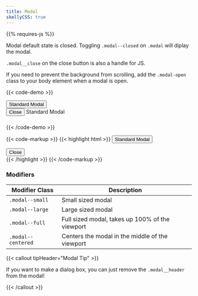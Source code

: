 ```yaml
---
title: Modal
skellyCSS: true
---
```


<div class="mb-4">
{{% requires-js %}}
</div>

Modal default state is closed. Toggling `.modal--closed` on `.modal` will diplay the modal.

`.modal__close` on the close button is also a handle for JS.

If you need to prevent the background from scrolling, add the `.modal-open` class to your body element when a modal is open.

{{< code-demo >}}
<div class="block mb-3">
    <button class="button modal__open" data-modal="default-modal">Standard Modal</button>
</div>

<div id="default-modal" class="modal modal--closed" tabindex="-1">
  <div class="modal__inner">
    <div class="modal__header">
      <button class="button modal__close" data-modal="default-modal">Close <i class="pi-times"></i></button>
      Standard Modal
    </div>
    <div class="modal__content">
      <h3 class="skeleton skeleton--md"></h3>
      <p class="skeleton" data-lines="4"></p>
      <p class="skeleton" data-lines="3"></p>
      <p class="skeleton" data-lines="7"></p>
    </div>
  </div>
</div>
{{< /code-demo >}}

{{< code-markup >}}
{{< highlight html >}}
<button class="button button--lg modal__open" data-modal="default-modal">Standard Modal</button>
<!-- Standard Modal -->
<div id="default-modal" class="modal modal--closed">
  <div class="modal__inner">
    <div class="modal__header">
      <button class="button modal__close" data-modal="default-modal">
        Close 
        <i class="pi-times"></i>
      </button>
      <!-- Modal Header goes here! -->
    </div>
    <div class="modal__content">
      <!-- Modal content goes here! -->
    </div>
  </div>
</div>
{{< /highlight >}}
{{< /code-markup >}}

<section class="mb-4">
  <h3>Modifiers</h3>
  <table borders="1" class="table modifiers table--no-hover">
    <thead>
      <tr>
        <th>Modifier Class</th>
        <th>Description</th>
      </tr>
    </thead>
    <tbody>
      <tr>
        <td data-label="Modifier Class"><code>.modal--small</code></td>
        <td data-label="Description">Small sized modal</td>
      </tr>
      <tr>
        <td data-label="Modifier Class"><code>.modal--large</code></td>
        <td data-label="Description">Large sized modal</td>
      </tr>
      <tr>
        <td data-label="Modifier Class"><code>.modal--full</code></td>
        <td data-label="Description">Full sized modal, takes up 100% of the viewport</td>
      </tr>
      <tr>
        <td data-label="Modifier Class"><code>.modal--centered</code></td>
        <td data-label="Description">Centers the modal in the middle of the viewport</td>
      </tr>
    </tbody>
  </table>
</section>

{{< callout tipHeader="Modal Tip" >}}
  <p>If you want to make a dialog box, you can just remove the <code>.modal__header</code> from the modal!</p>
{{< /callout >}}